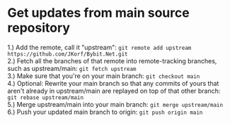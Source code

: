 # Get updates from main source repository

1.) Add the remote, call it "upstream": `git remote add upstream https://github.com/JKorf/Bybit.Net.git`  
2.) Fetch all the branches of that remote into remote-tracking branches, such as upstream/main: `git fetch upstream`  
3.) Make sure that you're on your main branch: `git checkout main`  
4.) Optional: Rewrite your main branch so that any commits of yours that aren't already in upstream/main are replayed on top of that other branch: `git rebase upstream/main`  
5.) Merge upstream/main into your main branch: `git merge upstream/main`
6.) Push your updated main branch to origin: `git push origin main`